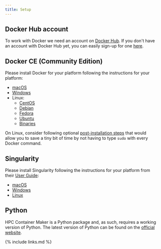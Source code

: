 ```yaml
---
title: Setup
---
```



## Docker Hub account

To work with Docker we need an account on [Docker Hub][dockerhub]. If you don't have an account with
Docker Hub yet, you can easily sign-up for one [here][dockerhub-signup].

## Docker CE (Community Edition)

Please install Docker for your platform following the instructions for your platform:

- [macOS][docker-mac]
- [Windows][docker-windows]
- Linux:
  - [CentOS][docker-centos]
  - [Debian][docker-debian]
  - [Fedora][docker-fedora]
  - [Ubuntu][docker-ubuntu]
  - [Binaries][docker-binaries]

On Linux, consider following optional [post-installation steps][docker-postinstall] that would allow
you to save a tiny bit of time by not having to type `sudo` with every Docker command.

## Singularity

Please install Singularity following the instructions for your platform from their
[User Guide][singularity-user-guide]:

- [macOS][singularity-mac]
- [Windows][singularity-windows]
- [Linux][singularity-linux]

## Python

HPC Container Maker is a Python package and, as such, requires a working version of Python. The
latest version of Python can be found on the [official website][python-downloads].

[dockerhub]: https://hub.docker.com/
[dockerhub-signup]: https://hub.docker.com/signup
[docker-mac]: https://docs.docker.com/docker-for-mac/install/
[docker-windows]: https://docs.docker.com/docker-for-windows/install/
[docker-centos]: https://docs.docker.com/install/linux/docker-ce/centos/
[docker-debian]: https://docs.docker.com/install/linux/docker-ce/debian/
[docker-fedora]: https://docs.docker.com/install/linux/docker-ce/fedora/
[docker-ubuntu]: https://docs.docker.com/install/linux/docker-ce/ubuntu/
[docker-binaries]: https://docs.docker.com/install/linux/docker-ce/binaries/
[docker-postinstall]: https://docs.docker.com/install/linux/linux-postinstall/
[singularity-user-guide]: https://www.sylabs.io/guides/3.1/user-guide/
[singularity-mac]: https://www.sylabs.io/guides/3.1/user-guide/installation.html#mac
[singularity-windows]: https://www.sylabs.io/guides/3.1/user-guide/installation.html#windows
[singularity-linux]: https://www.sylabs.io/guides/3.1/user-guide/installation.html#install-on-linux
[python-downloads]: https://www.python.org/downloads/

{% include links.md %}
